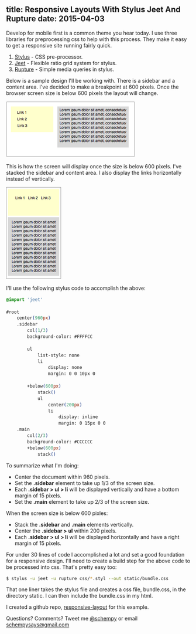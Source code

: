 title: Responsive Layouts With Stylus Jeet And Rupture
date: 2015-04-03
---

Develop for mobile first is a common theme you hear today. I use three libraries for preprocessing css to help with this process. They make it easy to get a responsive site running fairly quick.

1. [Stylus](https://github.com/stylus/stylus) - CSS pre-processor.
2. [Jeet](https://github.com/mojotech/jeet) - Flexible ratio grid system for stylus. 
3. [Rupture](https://github.com/jenius/rupture) - Simple media queries in stylus.

Below is a sample design I'll be working with. There is a sidebar and a content area. I've decided to make a breakpoint at 600 pixels. Once the browser screen size is below 600 pixels the layout will change.

![alt text](https://raw.githubusercontent.com/schempy/responsive-layout/master/static/images/responsive-layout-horizontal.png)

This is how the screen will display once the size is below 600 pixels. I've stacked the sidebar and content area. I also display the links horizontally instead of vertically.

![alt text](https://raw.githubusercontent.com/schempy/responsive-layout/master/static/images/responsive-layout-vertical.png)


I'll use the following stylus code to accomplish the above:

```css
@import 'jeet'

#root
	center(960px)
	.sidebar
		col(1/3)
		background-color: #FFFFCC
		
		ul
			list-style: none
			li
				display: none
				margin: 0 0 10px 0
				
		+below(600px)
			stack()
			ul
				center(200px)
				li
					display: inline
					margin: 0 15px 0 0
	.main
		col(2/3)
		background-color: #CCCCCC
		+below(600px)
			stack()
```

To summarize what I'm doing:

* Center the document within 960 pixels.
* Set the **.sidebar** element to take up 1/3 of the screen size.
*  Each **.sidebar > ul > li** will be displayed vertically and have a bottom margin of 15 pixels.
* Set the **.main** element to take up 2/3 of the screen size.

When the screen size is below 600 pixles:

* Stack the **.sidebar** and **.main** elements vertically.
* Center the **.sidebar > ul** within 200 pixels.
* Each **.sidebar > ul > li** will be displayed horizontally and have a right margin of 15 pixels.

For under 30 lines of code I accomplished a lot and set a good foundation for a responsive design. I'll need to create a build step for the above code to be processed into css. That's pretty easy too:

```bash
$ stylus -u jeet -u rupture css/*.styl --out static/bundle.css
```

That one liner takes the stylus file and creates a css file, bundle.css, in the directory static. I can then include the bundle.css in my html.

I created a github repo, [responsive-layout](https://github.com/schempy/responsive-layout) for this example.

Questions? Comments? Tweet me [@schempy](https://www.twitter.com/schempy) or email [schempysays@gmail.com](mailto:schempysays@gmail.com)



